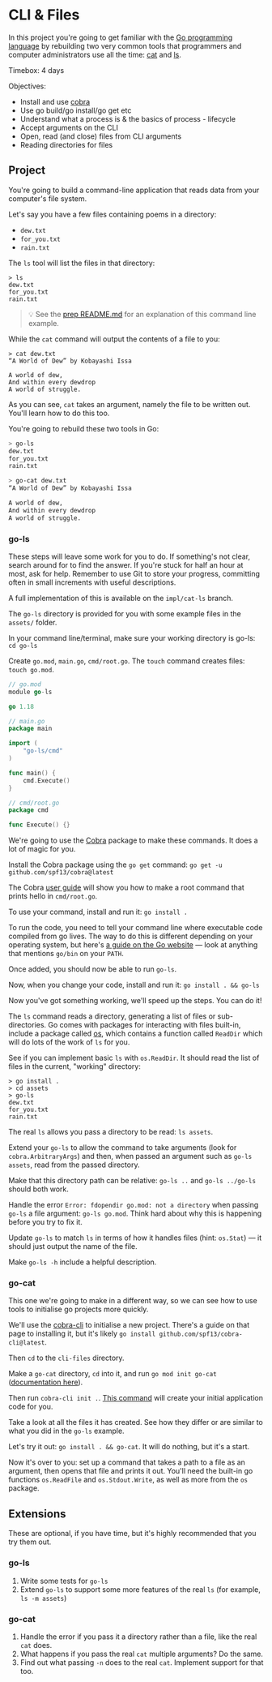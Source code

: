 # CLI & Files

In this project you're going to get familiar with the [Go programming language][go] by rebuilding two very common tools that programmers and computer administrators use all the time: [cat][cat] and [ls][ls].

Timebox: 4 days

Objectives:

- Install and use [cobra][cobra]
- Use go build/go install/go get etc
- Understand what a process is & the basics of process - lifecycle
- Accept arguments on the CLI
- Open, read (and close) files from CLI arguments
- Reading directories for files

## Project

You're going to build a command-line application that reads data from your computer's file system.

Let's say you have a few files containing poems in a directory:

- `dew.txt`
- `for_you.txt`
- `rain.txt`

The `ls` tool will list the files in that directory:

```
> ls
dew.txt
for_you.txt
rain.txt
```

> 💡 See the [prep README.md](../prep/README.md#command-line-examples) for an explanation of this command line example.

While the `cat` command will output the contents of a file to you:

```
> cat dew.txt
“A World of Dew” by Kobayashi Issa

A world of dew,
And within every dewdrop
A world of struggle.
```

As you can see, `cat` takes an argument, namely the file to be written out. You'll learn how to do this too.

You're going to rebuild these two tools in Go:

```bash
> go-ls
dew.txt
for_you.txt
rain.txt

> go-cat dew.txt
“A World of Dew” by Kobayashi Issa

A world of dew,
And within every dewdrop
A world of struggle.
```

### go-ls

These steps will leave some work for you to do. If something's not clear, search around for to find the answer. If you're stuck for half an hour at most, ask for help. Remember to use Git to store your progress, committing often in small increments with useful descriptions.

A full implementation of this is available on the `impl/cat-ls` branch.

The `go-ls` directory is provided for you with some example files in the `assets/` folder.

In your command line/terminal, make sure your working directory is go-ls: `cd go-ls`

Create `go.mod`, `main.go`, `cmd/root.go`. The `touch` command creates files: `touch go.mod`.

```go
// go.mod
module go-ls

go 1.18
```

```go
// main.go
package main

import (
	"go-ls/cmd"
)

func main() {
	cmd.Execute()
}
```

```go
// cmd/root.go
package cmd

func Execute() {}
```

We're going to use the [Cobra][cobra] package to make these commands. It does a lot of magic for you.

Install the Cobra package using the `go get` command: `go get -u github.com/spf13/cobra@latest`

The Cobra [user guide](https://github.com/spf13/cobra/blob/master/user_guide.md) will show you how to make a root command that prints hello in `cmd/root.go`.

To use your command, install and run it: `go install .`

To run the code, you need to tell your command line where executable code compiled from go lives. The way to do this is different depending on your operating system, but here's [a guide on the Go website](https://go.dev/doc/install) — look at anything that mentions `go/bin` on your `PATH`.

Once added, you should now be able to run `go-ls`.

Now, when you change your code, install and run it: `go install . && go-ls`

Now you've got something working, we'll speed up the steps. You can do it!

The `ls` command reads a directory, generating a list of files or sub-directories. Go comes with packages for interacting with files built-in, include a package called [os][os], which contains a function called `ReadDir` which will do lots of the work of `ls` for you.

See if you can implement basic `ls` with `os.ReadDir`. It should read the list of files in the current, "working" directory:

```
> go install .
> cd assets
> go-ls
dew.txt
for_you.txt
rain.txt
```

The real `ls` allows you pass a directory to be read: `ls assets`.

Extend your `go-ls` to allow the command to take arguments (look for `cobra.ArbitraryArgs`) and then, when passed an argument such as `go-ls assets`, read from the passed directory.

Make that this directory path can be relative: `go-ls ..` and `go-ls ../go-ls` should both work.

Handle the error `Error: fdopendir go.mod: not a directory` when passing `go-ls` a file argument: `go-ls go.mod`. Think hard about why this is happening before you try to fix it.

Update `go-ls` to match `ls` in terms of how it handles files (hint: `os.Stat`) — it should just output the name of the file.

Make `go-ls -h` include a helpful description.

### go-cat

This one we're going to make in a different way, so we can see how to use tools to initialise go projects more quickly.

We'll use the [cobra-cli](https://github.com/spf13/cobra-cli/blob/main/README.md) to initialise a new project. There's a guide on that page to installing it, but it's likely `go install github.com/spf13/cobra-cli@latest`.

Then `cd` to the `cli-files` directory.

Make a `go-cat` directory, `cd` into it, and run `go mod init go-cat` ([documentation here](https://pkg.go.dev/cmd/go#hdr-Initialize_new_module_in_current_directory)).

Then run `cobra-cli init .`. [This command](https://github.com/spf13/cobra-cli/blob/main/README.md) will create your initial application code for you.

Take a look at all the files it has created. See how they differ or are similar to what you did in the `go-ls` example.

Let's try it out: `go install . && go-cat`. It will do nothing, but it's a start.

Now it's over to you: set up a command that takes a path to a file as an argument, then opens that file and prints it out. You'll need the built-in go functions `os.ReadFile` and `os.Stdout.Write`, as well as more from the `os` package.

[go]: https://go.dev/
[cat]: https://en.m.wikipedia.org/wiki/Cat_(Unix)
[ls]: https://en.m.wikipedia.org/wiki/Ls
[cobra]: https://github.com/spf13/cobra#overview
[os]: https://pkg.go.dev/os

## Extensions

These are optional, if you have time, but it's highly recommended that you try them out.

### go-ls

1. Write some tests for `go-ls`
1. Extend `go-ls` to support some more features of the real `ls` (for example, `ls -m assets`)

### go-cat

1. Handle the error if you pass it a directory rather than a file, like the real `cat` does.
1. What happens if you pass the real `cat` multiple arguments? Do the same.
1. Find out what passing `-n` does to the real `cat`. Implement support for that too.